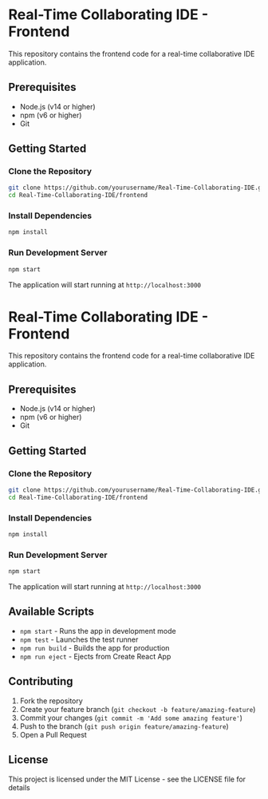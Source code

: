 # Real-Time Collaborating IDE - Frontend

This repository contains the frontend code for a real-time collaborative IDE application.

## Prerequisites

- Node.js (v14 or higher)
- npm (v6 or higher)
- Git

## Getting Started

### Clone the Repository

```bash
git clone https://github.com/yourusername/Real-Time-Collaborating-IDE.git
cd Real-Time-Collaborating-IDE/frontend
```

### Install Dependencies

```bash
npm install
```

### Run Development Server

```bash
npm start
```

The application will start running at `http://localhost:3000`
# Real-Time Collaborating IDE - Frontend

This repository contains the frontend code for a real-time collaborative IDE application.

## Prerequisites

- Node.js (v14 or higher)
- npm (v6 or higher)
- Git

## Getting Started

### Clone the Repository

```bash
git clone https://github.com/yourusername/Real-Time-Collaborating-IDE.git
cd Real-Time-Collaborating-IDE/frontend
```

### Install Dependencies

```bash
npm install
```

### Run Development Server

```bash
npm start
```

The application will start running at `http://localhost:3000`

## Available Scripts

- `npm start` - Runs the app in development mode
- `npm test` - Launches the test runner
- `npm run build` - Builds the app for production
- `npm run eject` - Ejects from Create React App

## Contributing

1. Fork the repository
2. Create your feature branch (`git checkout -b feature/amazing-feature`)
3. Commit your changes (`git commit -m 'Add some amazing feature'`)
4. Push to the branch (`git push origin feature/amazing-feature`)
5. Open a Pull Request

## License

This project is licensed under the MIT License - see the LICENSE file for details